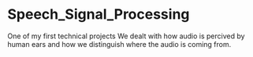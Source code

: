 # Speech_Signal_Processing
One of my first technical projects
We dealt with how audio is percived by human ears and how we distinguish where the audio is coming from.
